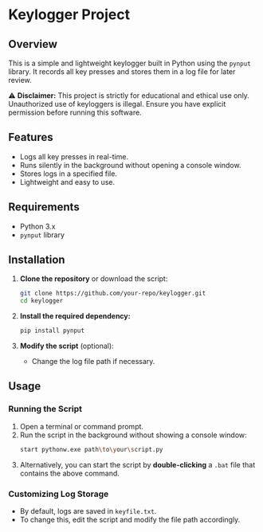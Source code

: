# Keylogger Project

## Overview
This is a simple and lightweight keylogger built in Python using the `pynput` library. It records all key presses and stores them in a log file for later review. 

⚠ **Disclaimer:** This project is strictly for educational and ethical use only. Unauthorized use of keyloggers is illegal. Ensure you have explicit permission before running this software.

## Features
- Logs all key presses in real-time.
- Runs silently in the background without opening a console window.
- Stores logs in a specified file.
- Lightweight and easy to use.

## Requirements
- Python 3.x
- `pynput` library

## Installation

1. **Clone the repository** or download the script:
   ```bash
   git clone https://github.com/your-repo/keylogger.git
   cd keylogger
   ```
   
2. **Install the required dependency:**
   ```bash
   pip install pynput
   ```
   
3. **Modify the script** (optional):
   - Change the log file path if necessary.

## Usage

### Running the Script
1. Open a terminal or command prompt.
2. Run the script in the background without showing a console window:
   ```bash
   start pythonw.exe path\to\your\script.py
   ```
3. Alternatively, you can start the script by **double-clicking** a `.bat` file that contains the above command.

### Customizing Log Storage
- By default, logs are saved in `keyfile.txt`.
- To change this, edit the script and modify the file path accordingly.
